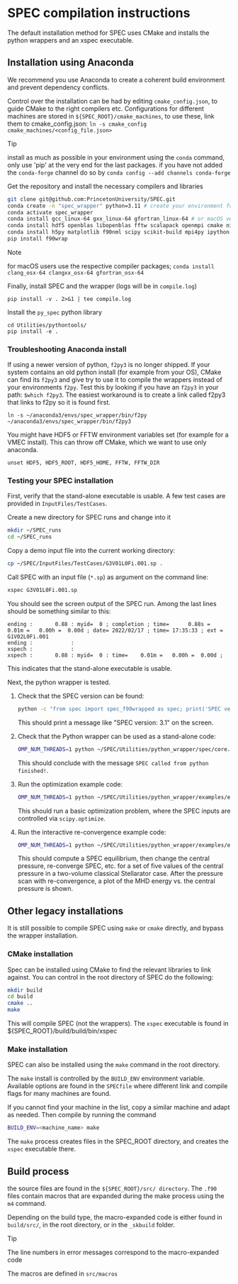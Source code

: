 # SPEC compilation instructions

The default installation method for SPEC uses CMake and installs
the python wrappers and an xspec executable. 

## Installation using Anaconda

We recommend you use Anaconda to create a coherent build environment and prevent 
dependency conflicts.

Control over the installation can be had by editing `cmake_config.json`, to guide 
CMake to the right compilers etc. 
Configurations for different machines are stored in `${SPEC_ROOT}/cmake_machines`,
to use these, link them to cmake_config.json: `ln -s cmake_config cmake_machines/<config_file.json>`

>[!TIP]
>install as much as possible in your environment using the `conda` command, 
>only use 'pip' at the very end for the last packages. 
>if you have not added the `conda-forge` channel do so by
>`conda config --add channels conda-forge`

Get the repository and install the necessary compilers and libraries
```bash
git clone git@github.com:PrincetonUniversity/SPEC.git 
conda create -n "spec_wrapper" python=3.11 # create your environment for SPEC
conda activate spec_wrapper
conda install gcc_linux-64 gxx_linux-64 gfortran_linux-64 # or macOS versions, see note below
conda install hdf5 openblas libopenblas fftw scalapack openmpi cmake ninja
conda install h5py matplotlib f90nml scipy scikit-build mpi4py ipython
pip install f90wrap
```

>[!NOTE]
> for macOS users use the respective compiler packages; 
> `conda install clang_osx-64 clangxx_osx-64 gfortran_osx-64`


Finally, install SPEC and the wrapper (logs will be in `compile.log`)
```
pip install -v . 2>&1 | tee compile.log
```

Install the `py_spec` python library
```
cd Utilities/pythontools/
pip install -e .
```

### Troubleshooting Anaconda install
If using a newer version of python, `f2py3` is no longer shipped. If your system contains an old python install (for example from your OS), CMake can find its `f2py3` and give try to use it to compile the wrappers instead of your environments `f2py`. 
Test this by looking if you have an `f2py3` in your path: `$which f2py3`. 
The easiest workaround is to create a link called f2py3 that links to f2py so it is found first. 
```
ln -s ~/anaconda3/envs/spec_wrapper/bin/f2py ~/anaconda3/envs/spec_wrapper/bin/f2py3
```

You might have HDF5 or FFTW environment variables set (for example for a VMEC install). This can throw off CMake, which we want to use only anaconda. 
```
unset HDF5, HDF5_ROOT, HDF5_HOME, FFTW, FFTW_DIR
```



### Testing your SPEC installation

First, verify that the stand-alone executable is usable.
A few test cases are provided in `InputFiles/TestCases`.

Create a new directory for SPEC runs and change into it

```bash
mkdir ~/SPEC_runs
cd ~/SPEC_runs
```

Copy a demo input file into the current working directory:

```bash
cp ~/SPEC/InputFiles/TestCases/G3V01L0Fi.001.sp .
```

Call SPEC with an input file (`*.sp`) as argument on the command line:

```bash
xspec G3V01L0Fi.001.sp
```

You should see the screen output of the SPEC run.
Among the last lines should be something similar to this:

```
ending :       0.88 : myid=  0 ; completion ; time=      0.88s =     0.01m =   0.00h =  0.00d ; date= 2022/02/17 ; time= 17:35:33 ; ext = G1V02L0Fi.001                                               
ending :            : 
xspech :            :
xspech :       0.88 : myid=  0 : time=    0.01m =   0.00h =  0.00d ;
```

This indicates that the stand-alone executable is usable.

Next, the python wrapper is tested.

1. Check that the SPEC version can be found:
    
    ```bash
    python -c "from spec import spec_f90wrapped as spec; print('SPEC version: {:}'.format(spec.constants.version))"
    ```
    
    This should print a message like "SPEC version: 3.1" on the screen.
    
2. Check that the Python wrapper can be used as a stand-alone code:
    
    ```bash
    OMP_NUM_THREADS=1 python ~/SPEC/Utilities/python_wrapper/spec/core.py G3V01L0Fi.001.sp
    ```
    
    This should conclude with the message `SPEC called from python finished!`.
    
3. Run the optimization example code:
    
    ```bash
    OMP_NUM_THREADS=1 python ~/SPEC/Utilities/python_wrapper/examples/example.py
    ```
    
    This should run a basic optimization problem,
    where the SPEC inputs are controlled via `scipy.optimize`.
    
4. Run the interactive re-convergence example code:
    
    ```bash
    OMP_NUM_THREADS=1 python ~/SPEC/Utilities/python_wrapper/examples/example_2.py
    ```
    
    This should compute a SPEC equilibrium, then change the central pressure,
    re-converge SPEC, etc. for a set of five values of the central pressure
    in a two-volume classical Stellarator case.
    After the pressure scan with re-convergence,
    a plot of the MHD energy vs. the central pressure is shown.


## Other legacy installations
It is still possible to compile SPEC using `make` or `cmake` directly, and bypass the wrapper installation. 

### CMake installation
Spec can be installed using CMake to find the relevant libraries to link against. 
You can control 
in the root directory of SPEC do the following: 
```bash
mkdir build
cd build
cmake ..
make
```
This will compile SPEC (not the wrappers). The `xspec` executable is found in ${SPEC_ROOT}/build/build/bin/xspec

### Make installation
SPEC can also be installed using the `make` command in the root directory. 

The `make` install is controlled by the `BUILD_ENV` environment variable. 
Available options are found in the `SPECfile`
where different link and compile flags for many machines are found. 

If you cannot find your machine in the list, copy a similar machine and adapt as needed. 
Then compile by running the command

```bash
BUILD_ENV=<machine_name> make
```

The `make` process creates files in the SPEC_ROOT directory, and creates the `xspec` executable there. 


## Build process
the source files are found in the `${SPEC_ROOT}/src/ directory`.
The `.f90` files contain macros that are expanded during the make process using the `m4` command. 

Depending on the build type, the macro-expanded code is either found in `build/src/`, in the root directory, or in the `_skbuild` folder. 

>[!TIP]
>The line numbers in error messages correspond to the macro-expanded code

The macros are defined in `src/macros`
